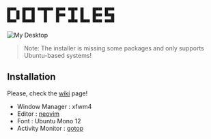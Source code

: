 ```
█▀▀▄ █▀▀█ ▀▀█▀▀ █▀▀ ▀█▀ █   █▀▀ █▀▀
█  █ █  █   █   █▀▀  █  █   █▀▀ ▀▀█
▀▀▀  ▀▀▀▀   ▀   ▀   ▀▀▀ ▀▀▀ ▀▀▀ ▀▀▀
```
![My Desktop](https://i.imgur.com/gfiu0oR.png)

> Note: The installer is missing some packages and only supports Ubuntu-based systems!

## Installation

Please, check the [wiki](https://github.com/t0thkr1s/dotfiles/wiki/Installation) page!

 - Window Manager : xfwm4
 - Editor : [neovim](https://neovim.io/)
 - Font : Ubuntu Mono 12
 - Activity Monitor : [gotop](https://github.com/cjbassi/gotop)
